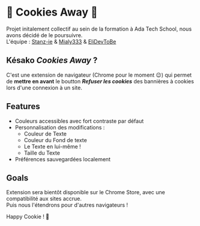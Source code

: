 # 🍪 Cookies Away 🍪

Projet initalement collectif au sein de la formation à Ada Tech School, nous avons décidé de le poursuivre.  
L'équipe : [Stanz-ie](https://github.com/Stanz-ie) & [Mialy333](https://github.com/Mialy333) & [EliDevToBe](https://github.com/EliDevToBe)

## Késako _Cookies Away_ ?

C'est une extension de navigateur (Chrome pour le moment 😉) qui permet de **mettre en avant** le boutton ***Refuser les cookies*** des bannières à cookies lors d'une connexion à un site.

## Features

- Couleurs accessibles avec fort contraste par défaut
- Personnalisation des modifications :
    - Couleur de Texte
    - Couleur du Fond de texte
    - Le Texte en lui-même !
    - Taille du Texte
- Préférences sauvegardées localement

## Goals

Extension sera bientôt disponible sur le Chrome Store, avec une compatibilité aux sites accrue.  
Puis nous l'étendrons pour d'autres navigateurs !


Happy Cookie ! 🍪

